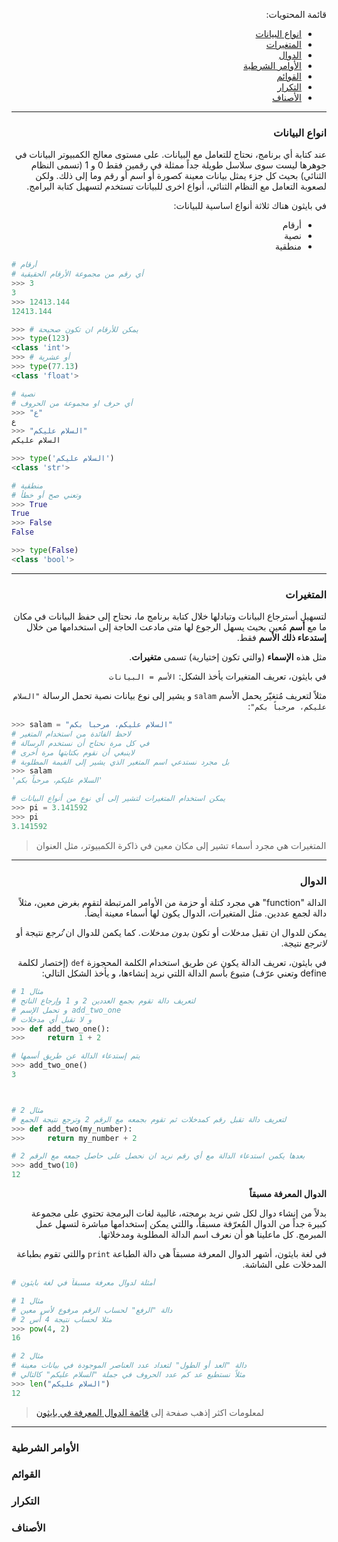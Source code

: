 <div dir="rtl" lang="ar">



قائمة المحتويات:

<!-- TOC -->

- [انواع البيانات](#%D8%A7%D9%86%D9%88%D8%A7%D8%B9-%D8%A7%D9%84%D8%A8%D9%8A%D8%A7%D9%86%D8%A7%D8%AA)
- [المتغيرات](#%D8%A7%D9%84%D9%85%D8%AA%D8%BA%D9%8A%D8%B1%D8%A7%D8%AA)
- [الدوال](#%D8%A7%D9%84%D8%AF%D9%88%D8%A7%D9%84)
- [الأوامر الشرطية](#%D8%A7%D9%84%D8%A3%D9%88%D8%A7%D9%85%D8%B1-%D8%A7%D9%84%D8%B4%D8%B1%D8%B7%D9%8A%D8%A9)
- [القوائم](#%D8%A7%D9%84%D9%82%D9%88%D8%A7%D8%A6%D9%85)
- [التكرار](#%D8%A7%D9%84%D8%AA%D9%83%D8%B1%D8%A7%D8%B1)
- [الأصناف](#%D8%A7%D9%84%D8%A3%D8%B5%D9%86%D8%A7%D9%81)

<!-- /TOC -->

<hr>


### انواع البيانات

عند كتابة أي برنامج، نحتاج للتعامل مع البيانات. على مستوى معالج الكمبيوتر البيانات في جوهرها ليست سوى سلاسل طويلة جداً ممثلة في رقمين فقط 0 و 1 (تسمى النظام الثنائي) بحيث كل جزء يمثل بيانات معينة كصورة أو اسم أو رقم وما إلى ذلك.
ولكن لصعوبة التعامل مع النظام الثنائي، أنواع اخرى للبيانات  تستخدم لتسهيل كتابة البرامج.

في بايثون هناك ثلاثة أنواع اساسية للبيانات:

- أرقام
- نصية
- منطقية
</div>


```python
# أرقام
# أي رقم من مجموعة الأرقام الحقيقية
>>> 3
3
>>> 12413.144
12413.144

>>> # يمكن للأرقام ان تكون صحيحة
>>> type(123)
<class 'int'>
>>> # أو عشرية
>>> type(77.13)
<class 'float'>
```

```python
# نصية
# أي حرف او مجموعة من الحروف
>>> "ع"
ع
>>> "السلام عليكم"
السلام عليكم

>>> type('السلام عليكم')
<class 'str'>
```

```python
# منطقية
# وتعني صح أو خطأ
>>> True
True
>>> False
False

>>> type(False)
<class 'bool'>
```

<hr>


<div dir="rtl" lang="ar">

### المتغيرات


لتسهيل أسترجاع البيانات وتبادلها خلال كتابة برنامج ما، نحتاح إلى حفظ البيانات في مكان ما مع **أسم** مُعين بحيث يسهل الرجوع لها متى مادعت الحاجة إلى استخدامها من خلال **إستدعاء ذلك الأسم** فقط.

مثل هذه **الإسماء** (والتي تكون إختيارية) تسمى **متغيرات**.  

في بايثون، تعريف المتغيرات يأخذ الشكل: `الأسم = البيانات`

مثلاً لتعريف مُتغيّر يحمل الأسم `salam` و يشير إلى نوع بيانات نصية تحمل الرسالة `"السلام عليكم، مرحباً بكم"`:

</div>

```python
>>> salam = "السلام عليكم، مرحباً بكم"
# لاحظ الفائدة من استخدام المتغير
# في كل مرة نحتاج أن نستخدم الرسالة
# لاينبغي أن نقوم بكتابتها مرة أخرى
# بل مجرد نستدعي اسم المتغير الذي يشير إلى القيمة المطلوبة
>>> salam
'السلام عليكم، مرحباً بكم'

# يمكن استخدام المتغيرات لتشير إلى أي نوع من أنواع البيانات
>>> pi = 3.141592
>>> pi
3.141592
```

> المتغيرات هي مجرد أسماء تشير إلى مكان معين في ذاكرة الكمبيوتر، مثل العنوان

<hr>


<div dir="rtl" lang="ar">


### الدوال

الدالة "function" هي مجرد كتلة أو حزمة من الأوامر المرتبطة لتقوم بغرض معين، مثلاً دالة لجمع عددين. مثل المتغيرات، الدوال يكون لها أسماء معينة أيضاً.

يمكن للدوال ان تقبل _مدخلات_ أو تكون _بدون مدخلات_. كما يكمن للدوال ان _تُرجع_ نتيجة أو _لاترجع_ نتيجة.

في بايثون، تعريف الدالة يكون عن طريق استخدام الكلمة المحجوزة `def` (إختصار لكلمة define وتعني عرّف) متبوع بأسم الدالة اللتي نريد إنشاءها، و يأخذ الشكل التالي:

</div>

```python
# مثال 1
# لتعريف دالة تقوم بجمع العددين 2 و 1 وإرجاع الناتج
# و تحمل الإسم add_two_one
# و لا تقبل أي مدخلات
>>> def add_two_one():
>>>     return 1 + 2

# يتم إستدعاء الدالة عن طريق أسمها
>>> add_two_one()
3



# مثال 2
# لتعريف دالة تقبل رقم كمدخلات ثم تقوم بجمعه مع الرقم 2 وترجع نتيجة الجمع
>>> def add_two(my_number):
>>>     return my_number + 2

# بعدها يكمن استدعاء الدالة مع أي رقم نريد ان نحصل على حاصل جمعه مع الرقم 2
>>> add_two(10)
12
```

<div dir="rtl" lang="ar">

**الدوال المعرفة مسبقاً**

 بدلاً من إنشاء دوال لكل شي نريد برمجته، غالبية لغات البرمجة تحتوي على مجموعة كبيرة جداً من الدوال المُعرّفة مسبقاً، واللتي يمكن إستخدامها مباشرة لتسهل عمل المبرمج. كل ماعلينا هو أن نعرف اسم الدالة المطلوبة ومدخلاتها.

في لغة بايثون، أشهر الدوال المعرفة مسبقاً هي دالة الطباعة `print` واللتي تقوم بطباعة المدخلات على الشاشة.

</div>

```python
# أمثلة لدوال معرفة مسبقاً في لغة بايثون

# مثال 1
# دالة "الرفع" لحساب الرقم مرفوع لأس معين
# مثلا لحساب نتيجة 4 أُس 2
>>> pow(4, 2)
16

# مثال 2
# دالة "العد أو الطول" لتعداد عدد العناصر الموجودة في بيانات معينة
# مثلاً نستطيع عد كم عدد الحروف في جملة "السلام عليكم" كالتالي
>>> len("السلام عليكم")
12

```

> لمعلومات اكثر إذهب صفحة إلى  [قائمة الدوال المعرفة في بايثون](https://docs.python.org/3/library/functions.html)

<hr>

### الأوامر الشرطية

### القوائم

### التكرار

### الأصناف




</div>
